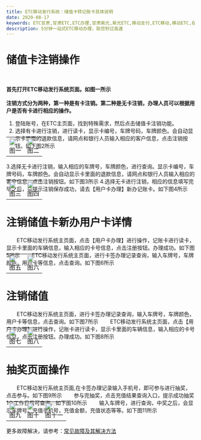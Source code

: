 ```yaml
---
title: ETC移动发行系统：储值卡转记账卡具体说明
date: 2020-08-17
keywords: ETC甘肃,甘肃ETC,ETC办理,甘肃紫光,紫光ETC,移动支付,ETC移动,移动ETC,在线充值,ETC办理,卡片办理,OBU办理,OBU激活,ETC手持终端,甘肃ETC办理,甘肃ETC发行,移动发行终端,ETC移动发行系统
description: 5分钟一站式ETC移动办理，助您秒过高速
---
```


# 储值卡注销操作
&emsp;&emsp;<div style="font-weight:bold;">首先打开ETC移动发行系统页面。如图一所示</div>
&emsp;&emsp;<div style="font-weight:bold;">注销方式分为两种，第一种是有卡注销。第二种是无卡注销，办理人员可以根据用户是否有卡进行相应的操作。</div>
1. 登陆账号，在ETC主页面，找到特殊需求，然后点击储值卡注销功能。
2. 选择有卡进行注销，进行读卡，显示卡编号，车牌号码，车牌颜色。会自动显示卡里面的退款信息，请网点和银行人员输入相应的客户信息，点击注销按钮。如下图2所示

<table style="margin-top: -47px;">
  <td><img src="/pub-images/zhuyemian.png"  width="70%" /><div style="text-align:center;">图一</div></td>
  <td><img src="/pub-images/youkazhuxiao.png"  width="70%" /><div style="text-align:center;">图二</div></td>
 </table> 
 
3.选择无卡进行注销，输入相应的车牌号，车牌颜色，进行查询。显示卡编号，车牌号码，车牌颜色。会自动显示卡里面的退款信息，请网点和银行人员输入相应的客户信息，点击注销按钮。如下图3所示
4.选择无卡进行注销，相应的信息填写完毕之后，会提示注销保存成功，请去【用户卡办理】新办记账卡。如下图4所示

   <table style="margin-top: -47px;">
     <td><img src="/pub-images/wukazhuxiao.png"  width="70%" /><div style="text-align:center;">图三</div></td>
     <td><img src="/pub-images/xinbanyonghuka.png"  width="70%" /><div style="text-align:center;">图四</div></td>
    </table> 
   
# 注销储值卡新办用户卡详情
&emsp;&emsp;ETC移动发行系统主页面，点击【用户卡办理】进行操作，记账卡进行读卡，显示卡里面的车辆信息，输入相应的卡号信息，点击注册按钮。办理成功。如下图5所示
&emsp;&emsp;ETC移动发行系统主页面，进行卡签办理记录查询，输入车牌号，车牌颜色，用户卡等信息，点击查询。如下图6所示
 
   <table style="margin-top: -47px;">
     <td><img src="/pub-images/yonghukabanlichenggong.png"  width="70%" /><div style="text-align:center;">图五</div></td>
     <td><img src="/pub-images/kaqianchaxun.png"  width="70%" /><div style="text-align:center;">图六</div></td>
    </table> 
    
# 注销储值
  &emsp;&emsp;ETC移动发行系统主页面，进行卡签办理记录查询，输入车牌号，车牌颜色，用户卡等信息，点击查询。如下图7所示
   &emsp;&emsp;ETC移动发行系统主页面，点击【用户卡办理】进行操作，记账卡进行读卡，显示卡里面的车辆信息，输入相应的卡号信息，点击注册按钮。办理成功。如下图8所示
<table style="margin-top: -47px;">
     <td><img src="/pub-images/kaqianchaxun.png"  width="70%" /><div style="text-align:center;">图七</div></td>
     <td><img src="/pub-images/yonghukabanlichenggong.png"  width="70%" /><div style="text-align:center;">图八</div></td>
    </table> 
    
# 抽奖页面操作 
  &emsp;&emsp;ETC移动发行系统主页面,在卡签办理记录输入手机号，即可参与进行抽奖，点击参与。如下图9所示
   &emsp;&emsp;参与完抽奖，点击充值结果查询入口，提示成功抽奖1个工作日后可查询。如下图10所示
   &emsp;&emsp;输入车牌号，进行查询，中奖之后，会显示车牌号。充值手机号，充值金额，充值状态等等。如下图11所示
 <table style="margin-top: -47px;">
      <td><img src="/pub-images/choujiang-1.png"  width="70%" /><div style="text-align:center;">图九</div></td>
      <td><img src="/pub-images/choujiang-2.png"  width="70%" /><div style="text-align:center;">图十</div></td>
      <td><img src="/pub-images/choujiang-3.png"  width="70%" /><div style="text-align:center;">图十一</div></td>
     </table> 
    
更多故障解决，请参考：[常见故障及其解决方法](/2020/08/17/problems/)

